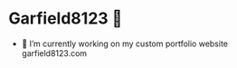 # **Garfield8123** 👋
- 🔭 I’m currently working on my custom portfolio website garfield8123.com

<!--[![time](http://github-profile-summary-cards.vercel.app/api/cards/productive-time?username=garfield8123&theme=dracula&utcOffset=-8.00)](https://card-github-pied.vercel.app/)
[![Stats](http://github-profile-summary-cards.vercel.app/api/cards/stats?username=garfield8123&theme=dracula)](https://card-github-pied.vercel.app/)
[![MostCommit](http://github-profile-summary-cards.vercel.app/api/cards/most-commit-language?username=garfield8123&theme=dracula)](https://card-github-pied.vercel.app/)
[![GitHub Streak](https://streak-stats.demolab.com/?user=garfield8123)](https://readme-streak-beta.vercel.app/)
<!--
**garfield8123/garfield8123** is a ✨ _special_ ✨ repository because its `README.md` (this file) appears on your GitHub profile.

Here are some ideas to get you started:

- 🔭 I’m currently working on ...
- 🌱 I’m currently learning ...
- 👯 I’m looking to collaborate on ...
- 🤔 I’m looking for help with ...
- 💬 Ask me about ...
- 📫 How to reach me: ...
- 😄 Pronouns: ...
- ⚡ Fun fact: ...
-->

